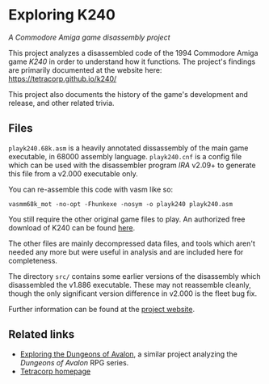 # Exploring K240

_A Commodore Amiga game disassembly project_

This project analyzes a disassembled code of the 1994 Commodore Amiga game
_K240_ in order to understand how it functions. The project's findings are
primarily documented at the website here: https://tetracorp.github.io/k240/

This project also documents the history of the game's development and release,
and other related trivia.

## Files

`playk240.68k.asm` is a heavily annotated dissassembly of the main game
executable, in 68000 assembly language. `playk240.cnf` is a config file which
can be used with the disassembler program _IRA_ v2.09+ to generate this file
from a v2.000 executable only.

You can re-assemble this code with vasm like so:

    vasmm68k_mot -no-opt -Fhunkexe -nosym -o playk240 playk240.asm

You still require the other original game files to play. An authorized free
download of K240 can be found [here](http://gremlinworld.emuunlim.com/amiga.htm).

The other files are mainly decompressed data files, and tools which aren't
needed any more but were useful in analysis and are included here for
completeness.

The directory `src/` contains some earlier versions of the disassembly which
disassembled the v1.886 executable. These may not reassemble cleanly, though the
only significant version difference in v2.000 is the fleet bug fix.

Further information can be found at the [project website](https://tetracorp.github.io/k240/).

## Related links

- [Exploring the Dungeons of Avalon](https://tetracorp.github.io/dungeons-of-avalon/),
  a similar project analyzing the _Dungeons of Avalon_ RPG series.
- [Tetracorp homepage](https://tetracorp.github.io/)
